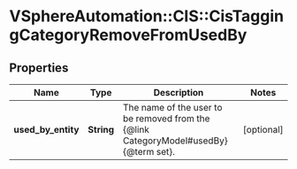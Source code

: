 # VSphereAutomation::CIS::CisTaggingCategoryRemoveFromUsedBy

## Properties
Name | Type | Description | Notes
------------ | ------------- | ------------- | -------------
**used_by_entity** | **String** | The name of the user to be removed from the {@link CategoryModel#usedBy} {@term set}. | [optional] 


